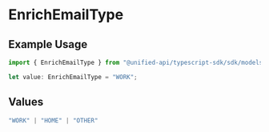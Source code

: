 # EnrichEmailType

## Example Usage

```typescript
import { EnrichEmailType } from "@unified-api/typescript-sdk/sdk/models/shared";

let value: EnrichEmailType = "WORK";
```

## Values

```typescript
"WORK" | "HOME" | "OTHER"
```